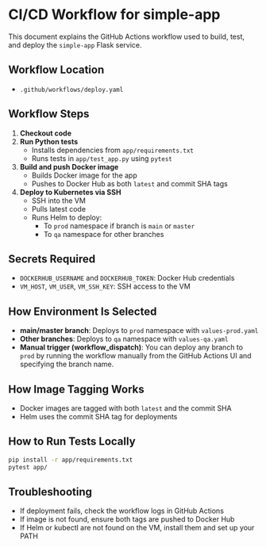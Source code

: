 # CI/CD Workflow for simple-app

This document explains the GitHub Actions workflow used to build, test, and deploy the `simple-app` Flask service.

## Workflow Location
- `.github/workflows/deploy.yaml`

## Workflow Steps
1. **Checkout code**
2. **Run Python tests**
   - Installs dependencies from `app/requirements.txt`
   - Runs tests in `app/test_app.py` using `pytest`
3. **Build and push Docker image**
   - Builds Docker image for the app
   - Pushes to Docker Hub as both `latest` and commit SHA tags
4. **Deploy to Kubernetes via SSH**
   - SSH into the VM
   - Pulls latest code
   - Runs Helm to deploy:
     - To `prod` namespace if branch is `main` or `master`
     - To `qa` namespace for other branches

## Secrets Required
- `DOCKERHUB_USERNAME` and `DOCKERHUB_TOKEN`: Docker Hub credentials
- `VM_HOST`, `VM_USER`, `VM_SSH_KEY`: SSH access to the VM

## How Environment Is Selected
- **main/master branch**: Deploys to `prod` namespace with `values-prod.yaml`
- **Other branches**: Deploys to `qa` namespace with `values-qa.yaml`
- **Manual trigger (workflow_dispatch)**: You can deploy any branch to `prod` by running the workflow manually from the GitHub Actions UI and specifying the branch name.

## How Image Tagging Works
- Docker images are tagged with both `latest` and the commit SHA
- Helm uses the commit SHA tag for deployments

## How to Run Tests Locally
```bash
pip install -r app/requirements.txt
pytest app/
```

## Troubleshooting
- If deployment fails, check the workflow logs in GitHub Actions
- If image is not found, ensure both tags are pushed to Docker Hub
- If Helm or kubectl are not found on the VM, install them and set up your PATH
